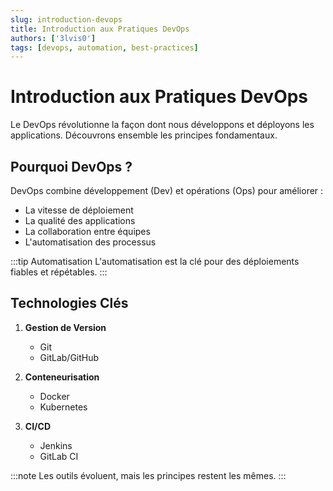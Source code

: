 ```yaml
---
slug: introduction-devops
title: Introduction aux Pratiques DevOps
authors: ['3lvis0']
tags: [devops, automation, best-practices]
---
```


# Introduction aux Pratiques DevOps

Le DevOps révolutionne la façon dont nous développons et déployons les applications. Découvrons ensemble les principes fondamentaux.

## Pourquoi DevOps ?

DevOps combine développement (Dev) et opérations (Ops) pour améliorer :
- La vitesse de déploiement
- La qualité des applications
- La collaboration entre équipes
- L'automatisation des processus

:::tip Automatisation
L'automatisation est la clé pour des déploiements fiables et répétables.
:::

## Technologies Clés

1. **Gestion de Version**
   - Git
   - GitLab/GitHub

2. **Conteneurisation**
   - Docker
   - Kubernetes

3. **CI/CD**
   - Jenkins
   - GitLab CI

:::note
Les outils évoluent, mais les principes restent les mêmes.
:::
